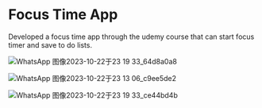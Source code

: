 # Focus Time App

Developed a focus time app through the udemy course that can start focus timer and save to do lists. 

![WhatsApp 图像2023-10-22于23 19 33_64d8a0a8](https://github.com/benedicto7/focus-time/assets/90052277/8d2011c6-f06f-446b-ae16-88415afadb50)

![WhatsApp 图像2023-10-22于23 13 06_c9ee5de2](https://github.com/benedicto7/focus-time/assets/90052277/7dad0ba4-90bb-43b2-aafa-8bb40147318a)

![WhatsApp 图像2023-10-22于23 19 33_ce44bd4b](https://github.com/benedicto7/focus-time/assets/90052277/d175db0c-e641-47b4-b9eb-c6ac702cfb19)

